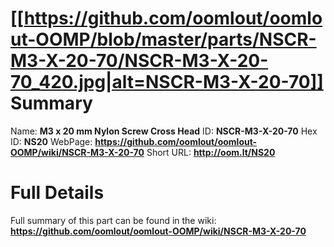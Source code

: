 
[[https://github.com/oomlout/oomlout-OOMP/blob/master/parts/NSCR-M3-X-20-70/NSCR-M3-X-20-70_420.jpg|alt=NSCR-M3-X-20-70]] 
Summary
=================

Name: __M3 x 20 mm Nylon Screw Cross Head__
ID: __NSCR-M3-X-20-70__
Hex ID: __NS20__
WebPage: __https://github.com/oomlout/oomlout-OOMP/wiki/NSCR-M3-X-20-70__
Short URL: __http://oom.lt/NS20__

Full Details
==========================
Full summary of this part can be found in the wiki:   
__https://github.com/oomlout/oomlout-OOMP/wiki/NSCR-M3-X-20-70__   

